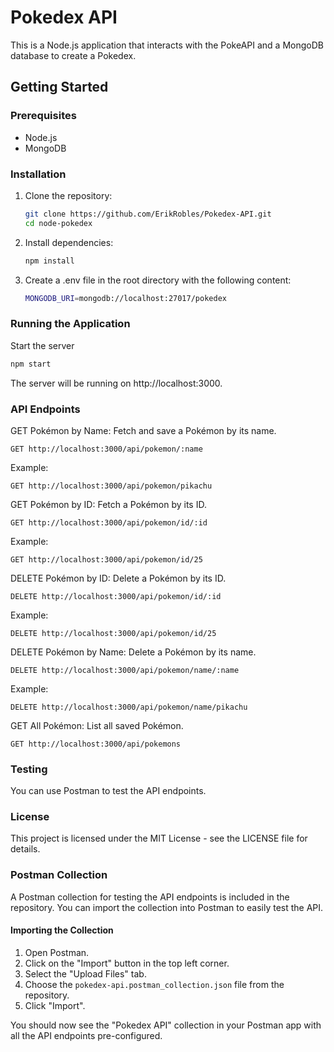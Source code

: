 # Pokedex API

This is a Node.js application that interacts with the PokeAPI and a MongoDB database to create a Pokedex.

## Getting Started

### Prerequisites

- Node.js
- MongoDB

### Installation

1. Clone the repository:
   ```bash
   git clone https://github.com/ErikRobles/Pokedex-API.git
   cd node-pokedex
2. Install dependencies:
   ```bash
   npm install
3. Create a .env file in the root directory with the following content:
   ```bash
   MONGODB_URI=mongodb://localhost:27017/pokedex

### Running the Application

Start the server
```bash
npm start
```
The server will be running on http://localhost:3000.

### API Endpoints
 GET Pokémon by Name: Fetch and save a Pokémon by its name.

```http
GET http://localhost:3000/api/pokemon/:name
```
Example:
```http
GET http://localhost:3000/api/pokemon/pikachu
```
GET Pokémon by ID: Fetch a Pokémon by its ID.
```http
GET http://localhost:3000/api/pokemon/id/:id
```
Example:
```http
GET http://localhost:3000/api/pokemon/id/25
```
DELETE Pokémon by ID: Delete a Pokémon by its ID.

```http
DELETE http://localhost:3000/api/pokemon/id/:id
```
Example: 
```http
DELETE http://localhost:3000/api/pokemon/id/25
```
DELETE Pokémon by Name: Delete a Pokémon by its name.
```http
DELETE http://localhost:3000/api/pokemon/name/:name
```
Example:
```http
DELETE http://localhost:3000/api/pokemon/name/pikachu
```
GET All Pokémon: List all saved Pokémon.
```http
GET http://localhost:3000/api/pokemons
```
### Testing

You can use Postman to test the API endpoints.

### License
This project is licensed under the MIT License - see the LICENSE file for details.

### Postman Collection

A Postman collection for testing the API endpoints is included in the repository. You can import the collection into Postman to easily test the API.

#### Importing the Collection

1. Open Postman.
2. Click on the "Import" button in the top left corner.
3. Select the "Upload Files" tab.
4. Choose the `pokedex-api.postman_collection.json` file from the repository.
5. Click "Import".

You should now see the "Pokedex API" collection in your Postman app with all the API endpoints pre-configured.

